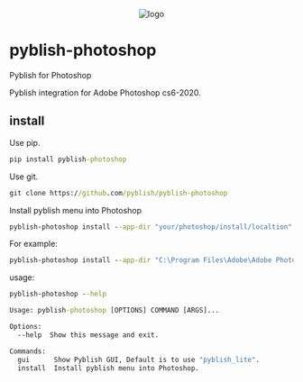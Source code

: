 <p align="center">
<img src="https://imgur.com/kn8wOQj.png" alt="logo"></a>
</p>

pyblish-photoshop
=================
Pyblish for Photoshop

Pyblish integration for Adobe Photoshop cs6-2020.


install
-------

Use pip.
```cmd
pip install pyblish-photoshop
```

Use git.
```cmd
git clone https://github.com/pyblish/pyblish-photoshop 
```

Install pyblish menu into Photoshop
```cmd
pyblish-photoshop install --app-dir "your/photoshop/install/localtion"
```
For example:
```cmd
pyblish-photoshop install --app-dir "C:\Program Files\Adobe\Adobe Photoshop 2020"
```

usage:
```cmd
pyblish-photoshop --help
```
```cmd
Usage: pyblish-photoshop [OPTIONS] COMMAND [ARGS]...

Options:
  --help  Show this message and exit.

Commands:
  gui      Show Pyblish GUI, Default is to use "pyblish_lite".
  install  Install pyblish menu into Photoshop.
```
